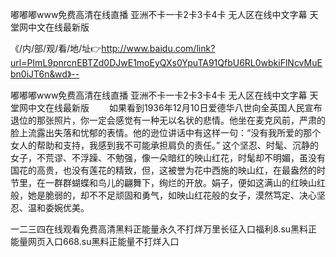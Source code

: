 嘟嘟嘟www免费高清在线直播
亚洲不卡一卡2卡3卡4卡
无人区在线中文字幕
天堂网中文在线最新版


《/内/部/观/看/地/址👉http://www.baidu.com/link?url=PImL9pnrcnEBTZd0DJwE1moEyQXs0YpuTA91QfbU6RL0wbkiFlNcvMuEbn0iJT6n&wd》--

嘟嘟嘟www免费高清在线直播
亚洲不卡一卡2卡3卡4卡
无人区在线中文字幕
天堂网中文在线最新版
　　如果看到1936年12月10日爱德华八世向全英国人民宣布退位的那张照片，你一定会感觉有一种无以名状的悲情。他坐在麦克风前，严肃的脸上流露出失落和忧郁的表情。他的逊位讲话中有这样一句：“没有我所爱的那个女人的帮助和支持，我感到我不可能承担肩负的责任。”
这个坚忍、时髦、沉静的女子，不荒谬、不浮躁、不勉强，像一朵暗红的映山红花，时髦却不明媚，虽没有国花的高贵，也没有莲花的精致，但，这被誉为花中西施的映山红，在最盎然的时节里，在一群群蝴蝶和鸟儿的翩舞下，绚烂的开放。娟子，便如这满山的红映山红般，她是脆弱的，却不不足顽固和勇气，如映山红花般的女子，漠然笃定、决心坚忍、温和委婉优美。





一二三四在线观看免费高清黑料正能量永久不打烊万里长征入口福利8.su黑料正能量网页入口668.su黑料正能量不打烊入口
